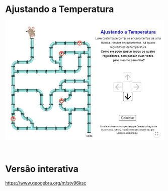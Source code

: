 # Ajustando a Temperatura

![](preview.jpg)

<br>

# Versão interativa

https://www.geogebra.org/m/stv96ksc